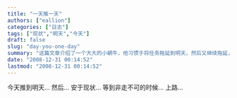 ```yaml
---
title: "一天推一天"
authors: ["eallion"]
categories: ["日志"]
tags: ["现状","明天","今天"]
draft: false
slug: "day-you-one-day"
summary: "这篇文章介绍了一个大大的小蜗牛，他习惯于将任务拖延到明天，然后又继续拖延，对现状感到满足，直到有一天他不得不开始行动。这篇文章提醒读者不要拖延，要及时行动。"
date: "2008-12-31 00:14:52"
lastmod: "2008-12-31 00:14:52"
---
```


今天推到明天...
然后...
安于现状...
等到非走不可的时候...
上路...

